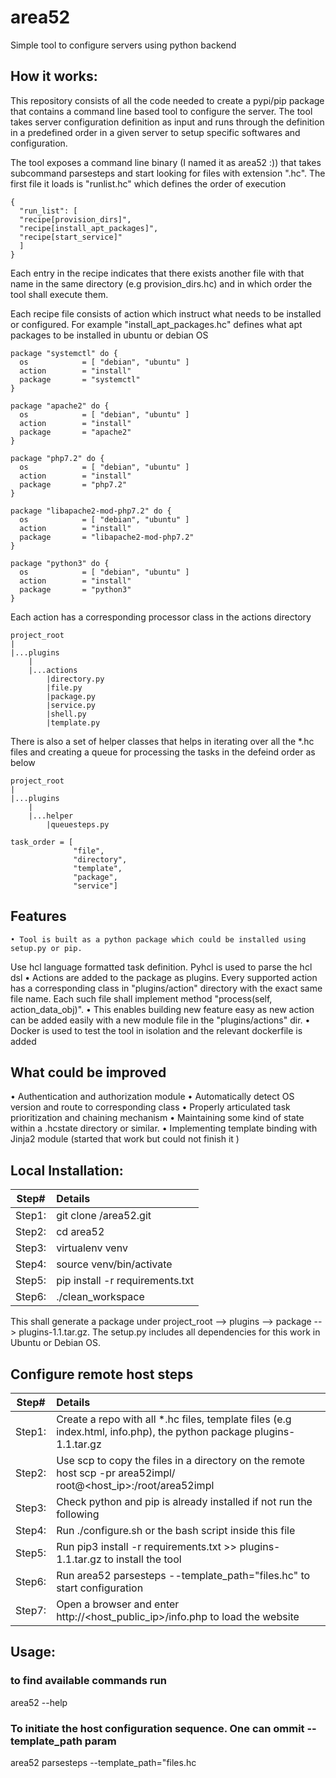 # area52
Simple tool to configure servers using python backend

## How it works:

This repository consists of all the code needed to create a pypi/pip package that contains a command line based tool to configure the server. The tool takes server configuration definition as input and runs through the definition in a predefined order in a given server to setup specific softwares and configuration.

The tool exposes a command line binary (I named it as area52 :)) that takes subcommand parsesteps and start looking for files with extension ".hc". The first file it loads is "runlist.hc" which defines the order of execution

```
{
  "run_list": [
  "recipe[provision_dirs]",
  "recipe[install_apt_packages]",
  "recipe[start_service]"
  ]
}
```
Each entry in the recipe indicates that there exists another file with that name in the same directory (e.g provision_dirs.hc) and in which order the tool shall execute them.

Each recipe file consists of action which instruct what needs to be installed or configured. For example "install_apt_packages.hc" defines what apt packages to be installed in ubuntu or debian OS

```
package "systemctl" do {
  os            = [ "debian", "ubuntu" ] 
  action        = "install"
  package       = "systemctl"
}

package "apache2" do {
  os            = [ "debian", "ubuntu" ] 
  action        = "install"
  package       = "apache2"
}

package "php7.2" do {
  os            = [ "debian", "ubuntu" ] 
  action        = "install"
  package       = "php7.2"
}

package "libapache2-mod-php7.2" do {
  os            = [ "debian", "ubuntu" ] 
  action        = "install"
  package       = "libapache2-mod-php7.2"
}

package "python3" do {
  os            = [ "debian", "ubuntu" ] 
  action        = "install"
  package       = "python3"
}
```

Each action has a corresponding processor class in the actions directory

```
project_root
|
|...plugins
    |
    |...actions
        |directory.py
        |file.py
        |package.py
        |service.py
        |shell.py
        |template.py
```

There is also a set  of helper classes that helps in iterating over all the *.hc files and creating a queue for processing the tasks in the defeind order as below

```
project_root
|
|...plugins
    |
    |...helper
        |queuesteps.py
```
```
task_order = [
              "file", 
              "directory",
              "template", 
              "package", 
              "service"]
```
## Features 

	• Tool is built as a python package which could be installed using setup.py or pip. 
Use hcl language formatted task definition. Pyhcl is used to parse the hcl dsl
	• Actions are added to the package as plugins. Every supported action has a corresponding class in "plugins/action" directory with the exact same file name. Each such file shall implement method "process(self, action_data_obj)".
	• This enables building new feature easy as new action can be added easily with a new module file in the "plugins/actions" dir.
	• Docker is used to test the tool in isolation and the relevant dockerfile is added

## What could be improved
  • Authentication and authorization module
	• Automatically detect OS version and route to corresponding class
	• Properly articulated task prioritization and chaining mechanism
	• Maintaining some kind of state within a .hcstate directory or similar.
  • Implementing template binding with Jinja2 module (started that work but could not finish it )


## Local Installation:

| Step#         |   Details     |
| ------------- |:--------------|
|Step1:| git clone <repo>/area52.git |
|Step2:| cd area52|
|Step3:| virtualenv venv|
|Step4:| source venv/bin/activate|
|Step5:| pip install -r requirements.txt|
|Step6:| ./clean_workspace|

This shall generate a package under project_root --> plugins --> package --> plugins-1.1.tar.gz. The setup.py includes all dependencies for this work in Ubuntu or Debian OS. 

## Configure remote host steps

| Step#         |   Details     |
| ------------- |:--------------|
|Step1:| Create a repo with all *.hc files, template files (e.g index.html, info.php), the python package plugins-1.1.tar.gz |
|Step2:| Use scp to copy the files in a directory on the remote host scp -pr area52impl/ root@<host_ip>:/root/area52impl|
|Step3:| Check python and pip is already installed if not run the following|
|Step4:| Run ./configure.sh or the bash script inside this file|
|Step5:| Run pip3 install -r requirements.txt >> plugins-1.1.tar.gz to install the tool |
|Step6:| Run area52 parsesteps --template_path="files.hc" to start configuration|
|Step7:| Open a browser and enter http://<host_public_ip>/info.php to load the website|




## Usage:

### to find available commands run 
area52 --help

### To initiate the host configuration sequence. One can ommit --template_path param
area52 parsesteps --template_path="files.hc



